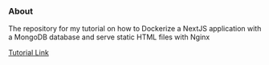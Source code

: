 ### About

The repository for my tutorial on how to Dockerize a NextJS application with a MongoDB database and serve static HTML files with Nginx

[Tutorial Link](https://www.tawandamunongo.tech/#/tutorials/)
